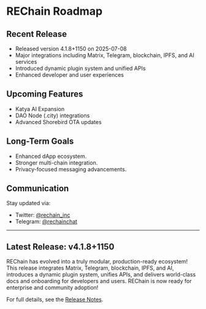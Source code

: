 # REChain Roadmap

## Recent Release

- Released version 4.1.8+1150 on 2025-07-08
- Major integrations including Matrix, Telegram, blockchain, IPFS, and AI services
- Introduced dynamic plugin system and unified APIs
- Enhanced developer and user experiences

## Upcoming Features

- Katya AI Expansion
- DAO Node (.city) integrations
- Advanced Shorebird OTA updates

## Long-Term Goals

- Enhanced dApp ecosystem.
- Stronger multi-chain integration.
- Privacy-focused messaging advancements.

## Communication

Stay updated via:
- Twitter: [@rechain_inc](https://x.com/rechain_inc)
- Telegram: [@rechainchat](https://t.me/rechainchat)

---

## Latest Release: v4.1.8+1150

REChain has evolved into a truly modular, production-ready ecosystem! This release integrates Matrix, Telegram, blockchain, IPFS, and AI, introduces a dynamic plugin system, unifies APIs, and delivers world-class docs and onboarding for developers and users. REChain is now ready for enterprise and community adoption!

For full details, see the [Release Notes](RELEASE_NOTES.md).
